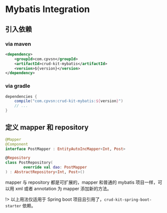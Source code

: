 # Mybatis Integration

## 引入依赖
### via maven
```xml
<dependency>
    <groupId>com.cpvsn</groupId>
    <artifactId>crud-kit-mybatis</artifactId>
    <version>${version}</version>
</dependency>
```

### via gradle
```groovy
dependencies {
    compile("com.cpvsn:crud-kit-mybatis:${version}")
    // ...
}
```

## 定义 mapper 和 repository
```kotlin
@Mapper
@Component
interface PostMapper : EntityAutoIncMapper<Int, Post>

@Repository
class PostRepository(
        override val dao: PostMapper
) : AbstractRepository<Int, Post>()
```
mapper 与 repository 都是可扩展的，mapper 和普通的 mybatis 项目一样，可以用 xml 或者 annotation 为 mapper 添加新的方法。

!> 以上用法仅适用于 Spring boot 项目且引用了，`crud-kit-spring-boot-starter` 依赖。

